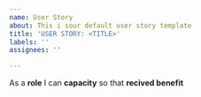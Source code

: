 ```yaml
---
name: User Story
about: This i sour default user story template
title: 'USER STORY: <TITLE>'
labels: ''
assignees: ''

---
```


As a **role** I can **capacity** so that **recived benefit**
